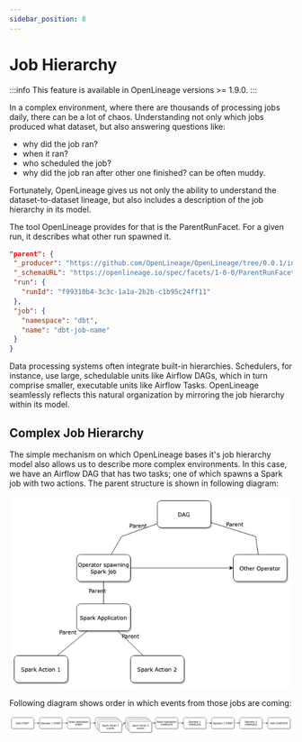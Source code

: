 ```yaml
---
sidebar_position: 8
---
```


# Job Hierarchy

:::info
This feature is available in OpenLineage versions >= 1.9.0.
:::

In a complex environment, where there are thousands of processing jobs daily, there can be a lot of chaos. 
Understanding not only which jobs produced what dataset, but also answering questions like: 
- why did the job ran?
- when it ran?
- who scheduled the job?
- why did the job ran after other one finished? 
can be often muddy.

Fortunately, OpenLineage gives us not only the ability to understand the dataset-to-dataset lineage, but also
includes a description of the job hierarchy in its model. 

The tool OpenLineage provides for that is the ParentRunFacet. For a given run, it describes what other run spawned it.

```json
"parent": {
 "_producer": "https://github.com/OpenLineage/OpenLineage/tree/0.0.1/integration/dbt",
 "_schemaURL": "https://openlineage.io/spec/facets/1-0-0/ParentRunFacet.json",
 "run": {
   "runId": "f99310b4-3c3c-1a1a-2b2b-c1b95c24ff11"
 },
 "job": {
   "namespace": "dbt",
   "name": "dbt-job-name"
 }
}
```

Data processing systems often integrate built-in hierarchies. Schedulers, for instance, use large, schedulable units like Airflow DAGs, which in turn comprise smaller, executable units like Airflow Tasks. OpenLineage seamlessly reflects this natural organization by mirroring the job hierarchy within its model.

## Complex Job Hierarchy

The simple mechanism on which OpenLineage bases it's job hierarchy model also allows us to describe more complex environments.
In this case, we have an Airflow DAG that has two tasks; one of which spawns a Spark job with two actions. The parent structure is shown in following diagram:

![image](./job-hierarchy-jobs.png)

Following diagram shows order in which events from those jobs are coming:

![image](./job-hierarchy-events.png)
